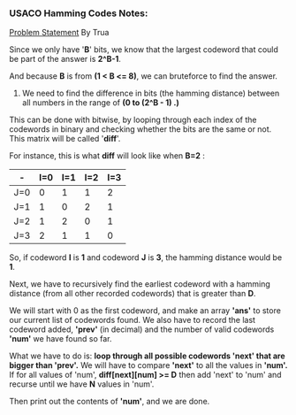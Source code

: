 ### USACO Hamming Codes Notes:
[Problem Statement](https://train.usaco.org/usacoprob2?a=UWYfHlK0FqA&S=hamming)
By Trua

Since we only have '**B**' bits, we know that the largest codeword that could be part of the answer is **2^B-1**.

And because **B** is from **(1 < B <= 8)**, we can bruteforce to find the answer.

1. We need to find the difference in bits (the hamming distance) between all numbers in the range of **(0 to (2^B - 1) .)**

This can be done with bitwise, by looping through each index of the codewords in binary and checking whether the bits are the same or not. This matrix will be called '**diff**'.

For instance, this is what **diff** will look like when **B=2** :

|- | I=0|I=1|I=2|I=3|
|--------|--------|----------|---------|---------|
|J=0|  0 | 1 |1|2
|J=1|    1|   0 |2|1|
|J=2| 1 | 2 |0|1
|J=3| 2|  1 |1|0

So, if  codeword **I** is **1** and codeword **J** is **3**,  the hamming distance would be **1**.

Next, we have to recursively find the earliest codeword with a hamming distance (from all other recorded codewords) that is greater than **D**.

We will start with 0 as the first codeword, and make an array **'ans'** to store our current list of codewords found. We also have to record the last codeword added, **'prev'** (in decimal) and the number of valid codewords **'num'** we have found so far.

What we have to do is: **loop through all possible codewords  'next'  that are bigger than 'prev'.**
We will have to compare **'next'** to all the values in **'num'.** If for all values of 'num', **diff[next][num] >= D**
then add 'next' to 'num' and recurse until we have **N** values in 'num'.

Then print out the contents of **'num'**, and we are done.
